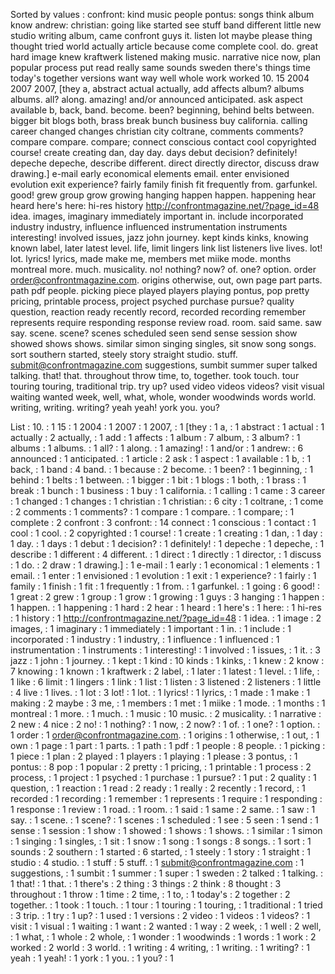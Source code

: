 Sorted by values :
confront: kind music people pontus: songs think album know andrew: christian: going like started see stuff band different little new studio writing album, came confront guys it. listen lot maybe please thing thought tried world actually article because come complete cool. do. great hard image knew kraftwerk listened making music. narrative nice now, plan popular process put read really same sounds sweden there's things time today's together versions want way well whole work worked 10. 15 2004 2007 2007, [they a, abstract actual actually, add affects album? albums albums. all? along. amazing! and/or announced anticipated. ask aspect available b, back, band. become. been? beginning, behind belts between. bigger bit blogs both, brass break bunch business buy california. calling career changed changes christian city coltrane, comments comments? compare compare. compare; connect conscious contact cool copyrighted course! create creating dan, day day. days debut decision? definitely! depeche depeche, describe different. direct directly director, discuss draw drawing.] e-mail early economical elements email. enter envisioned evolution exit experience? fairly family finish fit frequently from. garfunkel. good! grew group grow growing hanging happen happen. happening hear heard here's here: hi-res history http://confrontmagazine.net/?page_id=48 idea. images, imaginary immediately important in. include incorporated industry industry, influence influenced instrumentation instruments interesting! involved issues, jazz john journey. kept kinds kinks, knowing known label, later latest level. life, limit lingers link list listeners live lives. lot! lot. lyrics! lyrics, made make me, members met miike mode. months montreal more. much. musicality. no! nothing? now? of. one? option. order order@confrontmagazine.com. origins otherwise, out, own page part parts. path pdf people. picking piece played players playing pontus, pop pretty pricing, printable process, project psyched purchase pursue? quality question, reaction ready recently record, recorded recording remember represents require responding response review road. room. said same. saw say. scene. scene? scenes scheduled seen send sense session show showed shows shows. similar simon singing singles, sit snow song songs. sort southern started, steely story straight studio. stuff. submit@confrontmagazine.com suggestions, sumbit summer super talked talking. that! that. throughout throw time, to, together. took touch. tour touring touring, traditional trip. try up? used video videos videos? visit visual waiting wanted week, well, what, whole, wonder woodwinds words world. writing, writing. writing? yeah yeah! york you. you? 

List :
10. : 1
15 : 1
2004 : 1
2007 : 1
2007, : 1
[they : 1
a, : 1
abstract : 1
actual : 1
actually : 2
actually, : 1
add : 1
affects : 1
album : 7
album, : 3
album? : 1
albums : 1
albums. : 1
all? : 1
along. : 1
amazing! : 1
and/or : 1
andrew: : 6
announced : 1
anticipated. : 1
article : 2
ask : 1
aspect : 1
available : 1
b, : 1
back, : 1
band : 4
band. : 1
because : 2
become. : 1
been? : 1
beginning, : 1
behind : 1
belts : 1
between. : 1
bigger : 1
bit : 1
blogs : 1
both, : 1
brass : 1
break : 1
bunch : 1
business : 1
buy : 1
california. : 1
calling : 1
came : 3
career : 1
changed : 1
changes : 1
christian : 1
christian: : 6
city : 1
coltrane, : 1
come : 2
comments : 1
comments? : 1
compare : 1
compare. : 1
compare; : 1
complete : 2
confront : 3
confront: : 14
connect : 1
conscious : 1
contact : 1
cool : 1
cool. : 2
copyrighted : 1
course! : 1
create : 1
creating : 1
dan, : 1
day : 1
day. : 1
days : 1
debut : 1
decision? : 1
definitely! : 1
depeche : 1
depeche, : 1
describe : 1
different : 4
different. : 1
direct : 1
directly : 1
director, : 1
discuss : 1
do. : 2
draw : 1
drawing.] : 1
e-mail : 1
early : 1
economical : 1
elements : 1
email. : 1
enter : 1
envisioned : 1
evolution : 1
exit : 1
experience? : 1
fairly : 1
family : 1
finish : 1
fit : 1
frequently : 1
from. : 1
garfunkel. : 1
going : 6
good! : 1
great : 2
grew : 1
group : 1
grow : 1
growing : 1
guys : 3
hanging : 1
happen : 1
happen. : 1
happening : 1
hard : 2
hear : 1
heard : 1
here's : 1
here: : 1
hi-res : 1
history : 1
http://confrontmagazine.net/?page_id=48 : 1
idea. : 1
image : 2
images, : 1
imaginary : 1
immediately : 1
important : 1
in. : 1
include : 1
incorporated : 1
industry : 1
industry, : 1
influence : 1
influenced : 1
instrumentation : 1
instruments : 1
interesting! : 1
involved : 1
issues, : 1
it. : 3
jazz : 1
john : 1
journey. : 1
kept : 1
kind : 10
kinds : 1
kinks, : 1
knew : 2
know : 7
knowing : 1
known : 1
kraftwerk : 2
label, : 1
later : 1
latest : 1
level. : 1
life, : 1
like : 6
limit : 1
lingers : 1
link : 1
list : 1
listen : 3
listened : 2
listeners : 1
little : 4
live : 1
lives. : 1
lot : 3
lot! : 1
lot. : 1
lyrics! : 1
lyrics, : 1
made : 1
make : 1
making : 2
maybe : 3
me, : 1
members : 1
met : 1
miike : 1
mode. : 1
months : 1
montreal : 1
more. : 1
much. : 1
music : 10
music. : 2
musicality. : 1
narrative : 2
new : 4
nice : 2
no! : 1
nothing? : 1
now, : 2
now? : 1
of. : 1
one? : 1
option. : 1
order : 1
order@confrontmagazine.com. : 1
origins : 1
otherwise, : 1
out, : 1
own : 1
page : 1
part : 1
parts. : 1
path : 1
pdf : 1
people : 8
people. : 1
picking : 1
piece : 1
plan : 2
played : 1
players : 1
playing : 1
please : 3
pontus, : 1
pontus: : 8
pop : 1
popular : 2
pretty : 1
pricing, : 1
printable : 1
process : 2
process, : 1
project : 1
psyched : 1
purchase : 1
pursue? : 1
put : 2
quality : 1
question, : 1
reaction : 1
read : 2
ready : 1
really : 2
recently : 1
record, : 1
recorded : 1
recording : 1
remember : 1
represents : 1
require : 1
responding : 1
response : 1
review : 1
road. : 1
room. : 1
said : 1
same : 2
same. : 1
saw : 1
say. : 1
scene. : 1
scene? : 1
scenes : 1
scheduled : 1
see : 5
seen : 1
send : 1
sense : 1
session : 1
show : 1
showed : 1
shows : 1
shows. : 1
similar : 1
simon : 1
singing : 1
singles, : 1
sit : 1
snow : 1
song : 1
songs : 8
songs. : 1
sort : 1
sounds : 2
southern : 1
started : 6
started, : 1
steely : 1
story : 1
straight : 1
studio : 4
studio. : 1
stuff : 5
stuff. : 1
submit@confrontmagazine.com : 1
suggestions, : 1
sumbit : 1
summer : 1
super : 1
sweden : 2
talked : 1
talking. : 1
that! : 1
that. : 1
there's : 2
thing : 3
things : 2
think : 8
thought : 3
throughout : 1
throw : 1
time : 2
time, : 1
to, : 1
today's : 2
together : 2
together. : 1
took : 1
touch. : 1
tour : 1
touring : 1
touring, : 1
traditional : 1
tried : 3
trip. : 1
try : 1
up? : 1
used : 1
versions : 2
video : 1
videos : 1
videos? : 1
visit : 1
visual : 1
waiting : 1
want : 2
wanted : 1
way : 2
week, : 1
well : 2
well, : 1
what, : 1
whole : 2
whole, : 1
wonder : 1
woodwinds : 1
words : 1
work : 2
worked : 2
world : 3
world. : 1
writing : 4
writing, : 1
writing. : 1
writing? : 1
yeah : 1
yeah! : 1
york : 1
you. : 1
you? : 1
